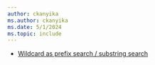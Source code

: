 ```yaml
---
author: ckanyika
ms.author: ckanyika
ms.date: 5/1/2024
ms.topic: include
---
```


- [Wildcard as prefix search / substring search](#wildcard-as-prefix-search-substring-search)
